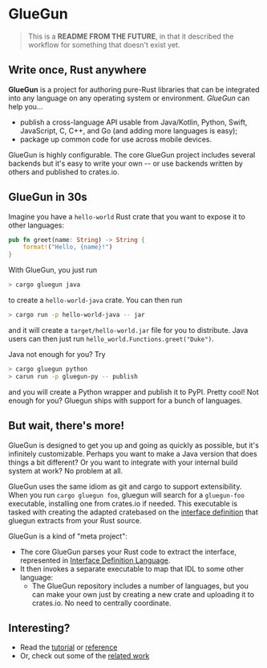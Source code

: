 # GlueGun

> This is a **README FROM THE FUTURE**, in that it described the workflow for something that doesn't exist yet.

## Write once, Rust anywhere

**GlueGun** is a project for authoring pure-Rust libraries that can be integrated into any language on any operating system or environment. *GlueGun* can help you...

* publish a cross-language API usable from Java/Kotlin, Python, Swift, JavaScript, C, C++, and Go (and adding more languages is easy);
* package up common code for use across mobile devices.

GlueGun is highly configurable. The core GlueGun project includes several backends but it's easy to write your own -- or use backends written by others and published to crates.io.

## GlueGun in 30s

Imagine you have a `hello-world` Rust crate that you want to expose it to other languages:

```rust
pub fn greet(name: String) -> String {
    format!("Hello, {name}!")
}
```

With GlueGun, you just run

```bash
> cargo gluegun java
```

to create a `hello-world-java` crate. You can then run

```bash
> cargo run -p hello-world-java -- jar
```

and it will create a `target/hello-world.jar` file for you to distribute. Java users can then just run `hello_world.Functions.greet("Duke")`.

Java not enough for you? Try

```bash
> cargo gluegun python
> carun run -p gluegun-py -- publish
```

and you will create a Python wrapper and publish it to PyPI. Pretty cool! Not enough for you? Gluegun ships with support for a bunch of languages.

## But wait, there's more!

GlueGun is designed to get you up and going as quickly as possible, but it's infinitely customizable. Perhaps you want to make a Java version that does things a bit different? Or you want to integrate with your internal build system at work? No problem at all.

GlueGun uses the same idiom as git and cargo to support extensibility. When you run `cargo gluegun foo`, gluegun will search for a `gluegun-foo` executable, installing one from crates.io if needed. This executable is tasked with creating the adapted cratebased on the [interface definition](./idl.md) that gluegun extracts from your Rust source.

GlueGun is a kind of "meta project":

* The core GlueGun parses your Rust code to extract the interface, represented in [Interface Definition Language](./idl.md).
* It then invokes a separate executable to map that IDL to some other language:
    * The GlueGun repository includes a number of languages, but you can make your own just by creating a new crate and uploading it to crates.io. No need to centrally coordinate.

## Interesting?

* Read the [tutorial](./tutorial.md) or [reference](./reference.md)
* Or, check out some of the [related work](./related_work.md)


